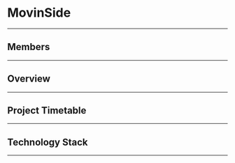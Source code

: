 # MovinSide

---

## Members



---

## Overview





---

## Project Timetable



---

## Technology Stack



---